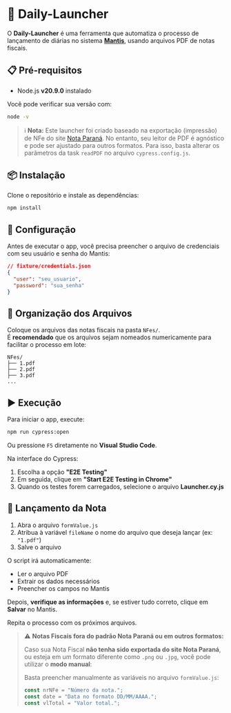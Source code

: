 # 🚀 Daily-Launcher

O **Daily-Launcher** é uma ferramenta que automatiza o processo de lançamento de diárias no sistema [**Mantis**](https://mantis-br.nttdata-solutions.com/app/#/login), usando arquivos PDF de notas fiscais.

## 📋 Pré-requisitos

- Node.js **v20.9.0** instalado  

Você pode verificar sua versão com:
```bash
node -v
```

> ℹ️ **Nota:** Este launcher foi criado baseado na exportação (impressão) de NFe do site [Nota Paraná](https://notaparana.pr.gov.br/nfprweb/Extrato). No entanto, seu leitor de PDF é agnóstico e pode ser ajustado para outros formatos. Para isso, basta alterar os parâmetros da task `readPDF` no arquivo `cypress.config.js`.


## 📦 Instalação

Clone o repositório e instale as dependências:

```bash
npm install
```

## 🔐 Configuração

Antes de executar o app, você precisa preencher o arquivo de credenciais com seu usuário e senha do Mantis:

```json
// fixture/credentials.json
{
  "user": "seu_usuario",
  "password": "sua_senha"
}
```

## 📁 Organização dos Arquivos

Coloque os arquivos das notas fiscais na pasta `NFes/`.  
É **recomendado** que os arquivos sejam nomeados numericamente para facilitar o processo em lote:

```
NFes/
├── 1.pdf
├── 2.pdf
├── 3.pdf
...
```

## ▶️ Execução

Para iniciar o app, execute:

```bash
npm run cypress:open
```

Ou pressione `F5` diretamente no **Visual Studio Code**.

Na interface do Cypress:

1. Escolha a opção **"E2E Testing"**
2. Em seguida, clique em **"Start E2E Testing in Chrome"**
3. Quando os testes forem carregados, selecione o arquivo **Launcher.cy.js**

## 📝 Lançamento da Nota

1. Abra o arquivo `formValue.js`
2. Atribua à variável `fileName` o nome do arquivo que deseja lançar (ex: `"1.pdf"`)
3. Salve o arquivo

O script irá automaticamente:

- Ler o arquivo PDF
- Extrair os dados necessários
- Preencher os campos no Mantis

Depois, **verifique as informações** e, se estiver tudo correto, clique em **Salvar** no Mantis.

Repita o processo com os próximos arquivos.

> ⚠️ **Notas Fiscais fora do padrão Nota Paraná ou em outros formatos:**
>   
> Caso sua Nota Fiscal **não tenha sido exportada do site Nota Paraná**, ou esteja em um formato diferente como `.png` ou `.jpg`, você pode utilizar o **modo manual**:  
>
> Basta preencher manualmente as variáveis no arquivo `formValue.js`:
> ```js
> const nrNFe = "Número da nota.";
> const date = "Data no formato DD/MM/AAAA.";
> const vlTotal = "Valor total.";
> ```
